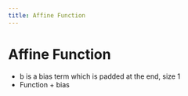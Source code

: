 ```yaml
---
title: Affine Function
---
```


# Affine Function
- b is a bias term which is padded at the end, size 1
- Function + bias




















































